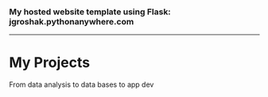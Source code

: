 ### My hosted website template using Flask: jgroshak.pythonanywhere.com
---------------------------------------------------------------------


# My Projects
From data analysis to data bases to app dev

